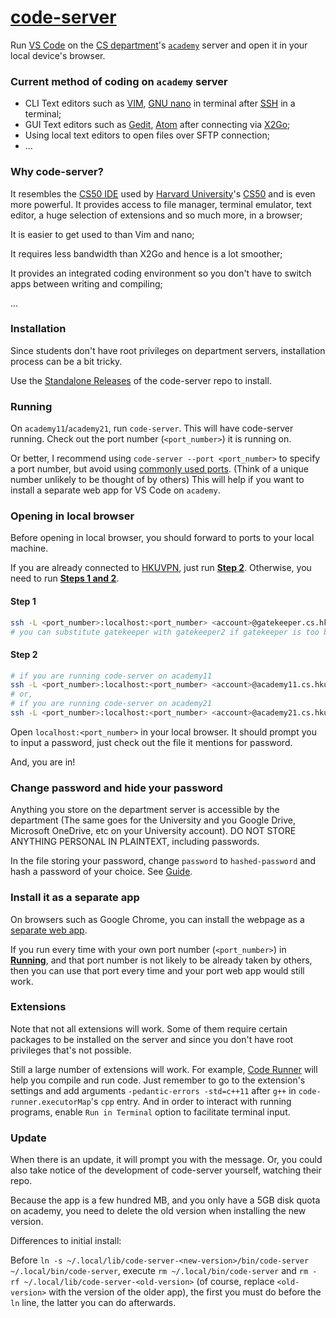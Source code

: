 # [code-server](https://github.com/cdr/code-server)

Run [VS Code](https://github.com/microsoft/vscode) on the [CS department](https://www.cs.hku.hk/)'s [`academy`](https://intranet.cs.hku.hk/csintranet/contents/technical/howto/account.jsp#login) server and open it in your local device's browser. 

### Current method of coding on `academy` server

- CLI Text editors such as [VIM](https://github.com/vim/vim), [GNU nano](https://www.nano-editor.org/) in terminal after [SSH](https://intranet.cs.hku.hk/csintranet/contents/technical/howto/ssh.jsp#connectcs) in a terminal;
- GUI Text editors such as [Gedit](https://gitlab.gnome.org/GNOME/gedit), [Atom](https://github.com/atom/atom) after connecting via [X2Go](https://intranet.cs.hku.hk/csintranet/contents/technical/howto/x2go/index.jsp);
- Using local text editors to open files over SFTP connection;
- ...

### Why code-server?

It resembles the [CS50 IDE](https://ide.cs50.io/) used by [Harvard University](https://www.harvard.edu/)'s [CS50](https://cs50.harvard.edu/) and is even more powerful. It provides access to file manager, terminal emulator, text editor, a huge selection of extensions and so much more, in a browser; 

It is easier to get used to than Vim and nano; 

It requires less bandwidth than X2Go and hence is a lot smoother; 

It provides an integrated coding environment so you don't have to switch apps between writing and compiling; 

...

### Installation

Since students don't have root privileges on department servers, installation process can be a bit tricky. 

Use the [Standalone Releases](https://github.com/cdr/code-server/blob/main/docs/install.md#standalone-releases) of the code-server repo to install. 

### Running

On `academy11`/`academy21`, run `code-server`. This will have code-server running. Check out the port number (`<port_number>`) it is running on. 

Or better, I recommend using `code-server --port <port_number>` to specify a port number, but avoid using [commonly used ports](https://en.wikipedia.org/wiki/List_of_TCP_and_UDP_port_numbers#Well-known_ports). (Think of a unique number unlikely to be thought of by others) This will help if you want to install a separate web app for VS Code on `academy`.

### Opening in local browser

Before opening in local browser, you should forward to ports to your local machine. 

If you are already connected to [HKUVPN](https://www.its.hku.hk/documentation/guide/network/remote/hkuvpn2fa), just run [**Step 2**](#step-2). Otherwise, you need to run [**Steps 1 and 2**](#step-1).

#### Step 1
```bash
ssh -L <port_number>:localhost:<port_number> <account>@gatekeeper.cs.hku.hk
# you can substitute gatekeeper with gatekeeper2 if gatekeeper is too busy
```

#### Step 2
```bash
# if you are running code-server on academy11
ssh -L <port_number>:localhost:<port_number> <account>@academy11.cs.hku.hk
# or,
# if you are running code-server on academy21
ssh -L <port_number>:localhost:<port_number> <account>@academy21.cs.hku.hk
```

Open `localhost:<port_number>` in your local browser. It should prompt you to input a password, just check out the file it mentions for password. 

And, you are in!

### Change password and hide your password

Anything you store on the department server is accessible by the department (The same goes for the University and you Google Drive, Microsoft OneDrive, etc on your University account). DO NOT STORE ANYTHING PERSONAL IN PLAINTEXT, including passwords. 

In the file storing your password, change `password` to `hashed-password` and hash a password of your choice. See [Guide](https://github.com/cdr/code-server/blob/v3.8.0/doc/FAQ.md#can-i-store-my-password-hashed). 

### Install it as a separate app

On browsers such as Google Chrome, you can install the webpage as a [separate web app](https://support.google.com/chrome_webstore/answer/3060053?hl=en). 

If you run every time with your own port number (`<port_number>`) in [**Running**](#running), and that port number is not likely to be already taken by others, then you can use that port every time and your port web app would still work. 

### Extensions

Note that not all extensions will work. Some of them require certain packages to be installed on the server and since you don't have root privileges that's not possible. 

Still a large number of extensions will work. For example, [Code Runner](https://marketplace.visualstudio.com/items?itemName=formulahendry.code-runner) will help you compile and run code. Just remember to go to the extension's settings and add arguments `-pedantic-errors -std=c++11` after `g++` in `code-runner.executorMap`'s `cpp` entry. And in order to interact with running programs, enable `Run in Terminal` option to facilitate terminal input. 

### Update

When there is an update, it will prompt you with the message. Or, you could also take notice of the development of code-server yourself, watching their repo.

Because the app is a few hundred MB, and you only have a 5GB disk quota on academy, you need to delete the old version when installing the new version.

Differences to initial install:

Before `ln -s ~/.local/lib/code-server-<new-version>/bin/code-server ~/.local/bin/code-server`, execute `rm ~/.local/bin/code-server` and `rm -rf ~/.local/lib/code-server-<old-version>` (of course, replace `<old-version>` with the version of the older app), the first you must do before the `ln` line, the latter you can do afterwards.
